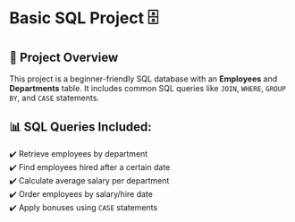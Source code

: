 # Basic SQL Project 🗄️

## 📌 Project Overview
This project is a beginner-friendly SQL database with an **Employees** and **Departments** table. It includes common SQL queries like `JOIN`, `WHERE`, `GROUP BY`, and `CASE` statements.


## 📊 SQL Queries Included:
✔️ Retrieve employees by department  
✔️ Find employees hired after a certain date  
✔️ Calculate average salary per department  
✔️ Order employees by salary/hire date  
✔️ Apply bonuses using `CASE` statements 
```sql
